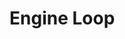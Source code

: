 <!-- import { TechnicalNote } from '@site/src/components/TechnicalNote'; -->
<!-- import { UnstyledDetails } from '@site/src/components/UnstyledDetails'; -->

# Engine Loop
<!--
TODO:
Write something that happens every tick
Write something that happens every frame
-->

<TechnicalNote title="Solution">
<UnstyledDetails title="Full Solution">
</UnstyledDetails>
</TechnicalNote>
